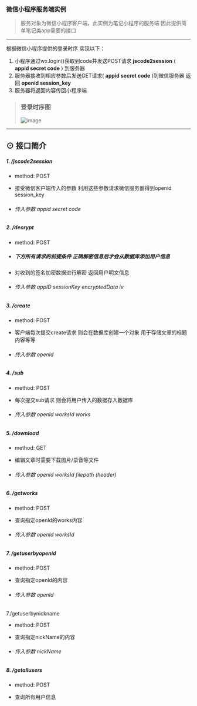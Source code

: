 ### 微信小程序服务端实例

> 服务对象为微信小程序客户端，此实例为笔记小程序的服务端 因此提供简单笔记类app需要的接口

---

根据微信小程序提供的登录时序 实现以下：

1. 小程序通过wx.login()获取到code并发送POST请求 **jscode2session** ( **appid secret code** ) 到服务器
2. 服务器接收到相应参数后发送GET请求( **appid secret code** )到微信服务器 返回 **openid session_key**
3. 服务器将返回内容传回小程序端

> ### 登录时序图
> ![image](https://mp.weixin.qq.com/debug/wxadoc/dev/image/login.png?t=2017127)

---

## ⊙ 接口简介

##### 1. /jscode2session

- method: POST

- 接受微信客户端传入的参数 利用这些参数请求微信服务器得到openid session_key

- ###### 传入参数 appid secret code

##### 2. /decrypt

- method: POST

- ##### 下方所有请求的前提条件 正确解密信息后才会从数据库添加用户信息

- 对收到的签名加密数据进行解密 返回用户明文信息

- ###### 传入参数 appID sessionKey encryptedData iv

##### 3. /create

- method: POST

- 客户端每次提交create请求 则会在数据库创建一个对象 用于存储文章的标题内容等等

- ###### 传入参数 openId

##### 4. /sub

- method: POST

- 每次提交sub请求 则会将用户传入的数据存入数据库

- ###### 传入参数 openId worksId works

##### 5. /download

- method: GET

- 编辑文章时需要下载图片/录音等文件

- ###### 传入参数 openId worksId filepath (header)

##### 6. /getworks

- method: POST

- 查询指定openId的works内容

- ###### 传入参数 openId worksId

##### 7. /getuserbyopenid

- method: POST

- 查询指定openId的内容

- ###### 传入参数 openId

7./getuserbynickname

- method: POST

- 查询指定nickName的内容

- ###### 传入参数 nickName

##### 8. /getallusers

- method: POST

- 查询所有用户信息